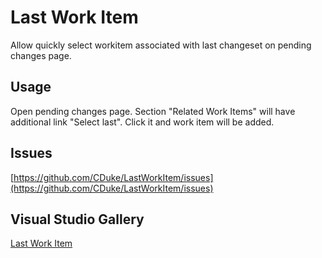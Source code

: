 # Last Work Item

Allow quickly select workitem associated with last changeset on pending changes page.

## Usage
Open pending changes page. Section "Related Work Items" will have additional link "Select last". Click it and work item will be added.

## Issues
[https://github.com/CDuke/LastWorkItem/issues](https://github.com/CDuke/LastWorkItem/issues)

## Visual Studio Gallery
[Last Work Item](http://visualstudiogallery.msdn.microsoft.com/7e19f432-e73e-4cc2-aa72-c7a5af41c116)